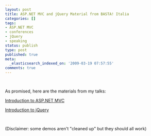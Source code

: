 ```yaml
---
layout: post
title: ASP.NET MVC and jQuery Material from BASTA! Italia
categories: []
tags:
- ASP.NET MVC
- conferences
- jQuery
- speaking
status: publish
type: post
published: true
meta:
  _elasticsearch_indexed_on: '2009-03-19 07:57:55'
comments: true
---
```

<p>&#160;</p>  <p>As promised, here are the materials from my talks:</p>  <p><a href="http://hadihariri.com/Downloads/BASTAITALIAASPNETMVC.zip">Introduction to ASP.NET MVC</a></p>  <p><a href="http://hadihariri.com/Downloads/BASTAITALIAIntroductionTojQuery.zip">Introduction to jQuery</a></p>  <p>&#160;</p>  <p>(Disclaimer: some demos aren't &quot;cleaned up&quot; but they should all work)</p>
